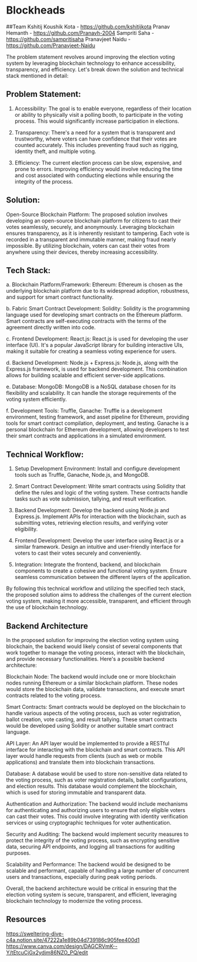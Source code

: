 # Blockheads

##Team
Kshitij Koushik Kota - https://github.com/kshitijkota
Pranav Hemanth - https://github.com/Pranavh-2004
Sampriti Saha - https://github.com/sampritisaha
Pranavjeet Naidu - https://github.com/Pranavjeet-Naidu

The problem statement revolves around improving the election voting system by leveraging blockchain technology to enhance accessibility, transparency, and efficiency. Let's break down the solution and technical stack mentioned in detail:

## Problem Statement:
1. Accessibility: The goal is to enable everyone, regardless of their location or ability to physically visit a polling booth, to participate in the voting process. This would significantly increase participation in elections.

2. Transparency: There's a need for a system that is transparent and trustworthy, where voters can have confidence that their votes are counted accurately. This includes preventing fraud such as rigging, identity theft, and multiple voting.

3. Efficiency: The current election process can be slow, expensive, and prone to errors. Improving efficiency would involve reducing the time and cost associated with conducting elections while ensuring the integrity of the process.

## Solution:
Open-Source Blockchain Platform:
The proposed solution involves developing an open-source blockchain platform for citizens to cast their votes seamlessly, securely, and anonymously.
Leveraging blockchain ensures transparency, as it is inherently resistant to tampering. Each vote is recorded in a transparent and immutable manner, making         fraud nearly impossible.
By utilizing blockchain, voters can cast their votes from anywhere using their devices, thereby increasing accessibility.

## Tech Stack:

a. Blockchain Platform/Framework: Ethereum:
  Ethereum is chosen as the underlying blockchain platform due to its widespread adoption, robustness, and support for smart contract functionality.
  
b. Fabric Smart Contract Development: Solidity:
  Solidity is the programming language used for developing smart contracts on the Ethereum platform. Smart contracts are self-executing contracts with the terms of   the agreement directly written into code.

c. Frontend Development: React.js:
  React.js is used for developing the user interface (UI). It's a popular JavaScript library for building interactive UIs, making it suitable for creating a          seamless voting experience for users.
  
d. Backend Development: Node.js + Express.js:
  Node.js, along with the Express.js framework, is used for backend development. This combination allows for building scalable and efficient server-side              applications.

e. Database: MongoDB:
  MongoDB is a NoSQL database chosen for its flexibility and scalability. It can handle the storage requirements of the voting system efficiently.

f. Development Tools: Truffle, Ganache:
  Truffle is a development environment, testing framework, and asset pipeline for Ethereum, providing tools for smart contract compilation, deployment, and testing.
  Ganache is a personal blockchain for Ethereum development, allowing developers to test their smart contracts and applications in a simulated environment.

## Technical Workflow:
1. Setup Development Environment:
  Install and configure development tools such as Truffle, Ganache, Node.js, and MongoDB.

2. Smart Contract Development:
  Write smart contracts using Solidity that define the rules and logic of the voting system. These contracts handle tasks such as vote submission, tallying, and result verification.

3. Backend Development:
  Develop the backend using Node.js and Express.js. Implement APIs for interaction with the blockchain, such as submitting votes, retrieving election results, and verifying voter eligibility.

5. Frontend Development:
  Develop the user interface using React.js or a similar framework. Design an intuitive and user-friendly interface for voters to cast their votes securely and conveniently.

5. Integration:
  Integrate the frontend, backend, and blockchain components to create a cohesive and functional voting system. Ensure seamless communication between the different   layers of the application.

By following this technical workflow and utilizing the specified tech stack, the proposed solution aims to address the challenges of the current election voting system, making it more accessible, transparent, and efficient through the use of blockchain technology.

## Backend Architecture
In the proposed solution for improving the election voting system using blockchain, the backend would likely consist of several components that work together to manage the voting process, interact with the blockchain, and provide necessary functionalities. Here's a possible backend architecture:

Blockchain Node: The backend would include one or more blockchain nodes running Ethereum or a similar blockchain platform. These nodes would store the blockchain data, validate transactions, and execute smart contracts related to the voting process.

Smart Contracts: Smart contracts would be deployed on the blockchain to handle various aspects of the voting process, such as voter registration, ballot creation, vote casting, and result tallying. These smart contracts would be developed using Solidity or another suitable smart contract language.

API Layer: An API layer would be implemented to provide a RESTful interface for interacting with the blockchain and smart contracts. This API layer would handle requests from clients (such as web or mobile applications) and translate them into blockchain transactions.

Database: A database would be used to store non-sensitive data related to the voting process, such as voter registration details, ballot configurations, and election results. This database would complement the blockchain, which is used for storing immutable and transparent data.

Authentication and Authorization: The backend would include mechanisms for authenticating and authorizing users to ensure that only eligible voters can cast their votes. This could involve integrating with identity verification services or using cryptographic techniques for voter authentication.

Security and Auditing: The backend would implement security measures to protect the integrity of the voting process, such as encrypting sensitive data, securing API endpoints, and logging all transactions for auditing purposes.

Scalability and Performance: The backend would be designed to be scalable and performant, capable of handling a large number of concurrent users and transactions, especially during peak voting periods.

Overall, the backend architecture would be critical in ensuring that the election voting system is secure, transparent, and efficient, leveraging blockchain technology to modernize the voting process.

## Resources
https://sweltering-dive-c4a.notion.site/47222a1e89b04d739186c905fee400d1
https://www.canva.com/design/DAGCRVmK--Y/tEtcuCjGx2ydjm86NZO_PQ/edit
